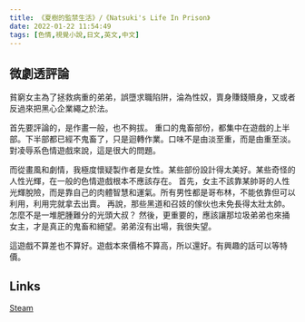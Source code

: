 ```yaml
---
title: 《夏樹的監禁生活》/《Natsuki's Life In Prison》
date: 2022-01-22 11:54:49
tags: [色情,視覺小說,日文,英文,中文]
---
```

## 微劇透評論

貧窮女主為了拯救病重的弟弟，誤墮求職陷阱，淪為性奴，賣身賺錢贖身，又或者反過來把黑心企業繩之於法。

首先要評論的，是作畫一般，也不夠拔。
重口的鬼畜部份，都集中在遊戲的上半部。下半部都已經不鬼畜了，只是迴轉作業。口味不是由淡至重，而是由重至淡。對凌辱系色情遊戲來說，這是很大的問題。

而從畫風和劇情，我極度懷疑製作者是女性。某些部份設計得太美好。某些奇怪的人性光輝，在一般的色情遊戲根本不應該存在。
首先，女主不該靠某帥哥的人性光輝脫險，而是靠自己的肉體智慧和運氣。所有男性都是哥布林，不能依靠但可以利用，利用完就拿去出賣。
再說，那些黑道和召妓的傢伙也未免長得太壯太帥。怎麼不是一堆肥腫難分的光頭大叔？
然後，更重要的，應該讓那垃圾弟弟也來捅女主，才是真正的鬼畜和絕望。弟弟沒有出場，我很失望。

這遊戲不算差也不算好。遊戲本來價格不算高，所以還好。有興趣的話可以等特價。

## Links

[Steam](https://store.steampowered.com/app/1528000/)
